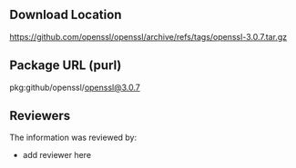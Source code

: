 ## Download Location

https://github.com/openssl/openssl/archive/refs/tags/openssl-3.0.7.tar.gz

## Package URL (purl)

pkg:github/openssl/openssl@3.0.7

## Reviewers

The information was reviewed by:

* add reviewer here
